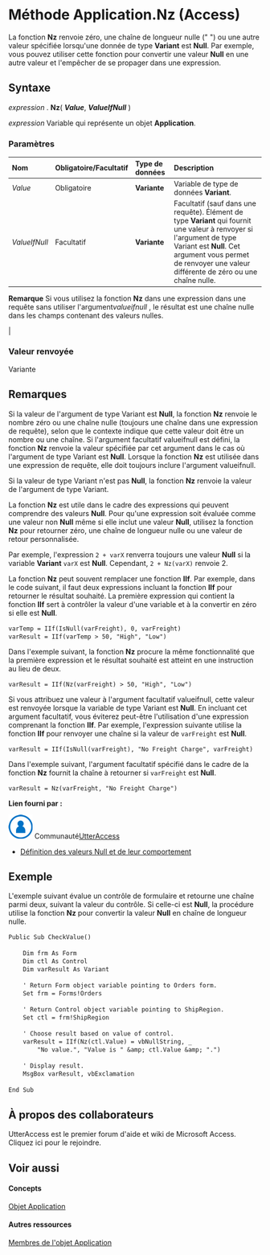 
# Méthode Application.Nz (Access)

La fonction  **Nz** renvoie zéro, une chaîne de longueur nulle (" ") ou une autre valeur spécifiée lorsqu'une donnée de type **Variant** est **Null**. Par exemple, vous pouvez utiliser cette fonction pour convertir une valeur **Null** en une autre valeur et l'empêcher de se propager dans une expression.
 


## Syntaxe

*expression* . **Nz**( ***Value***, ***ValueIfNull*** )
 

 
*expression* Variable qui représente un objet **Application**.
 

 

### Paramètres



|**Nom**|**Obligatoire/Facultatif**|**Type de données**|**Description**|
|:-----|:-----|:-----|:-----|
| _Value_|Obligatoire|**Variante**|Variable de type de données  **Variant**.|
| _ValueIfNull_|Facultatif|**Variante**|Facultatif (sauf dans une requête). Élément de type  **Variant** qui fournit une valeur à renvoyer si l'argument de type Variant est **Null**. Cet argument vous permet de renvoyer une valeur différente de zéro ou une chaîne nulle.
 **Remarque**  Si vous utilisez la fonction  **Nz** dans une expression dans une requête sans utiliser l'argument*valueifnull* , le résultat est une chaîne nulle dans les champs contenant des valeurs nulles.
 

|

### Valeur renvoyée

Variante
 

 

## Remarques

Si la valeur de l'argument de type Variant est  **Null**, la fonction **Nz** renvoie le nombre zéro ou une chaîne nulle (toujours une chaîne dans une expression de requête), selon que le contexte indique que cette valeur doit être un nombre ou une chaîne. Si l'argument facultatif valueifnull est défini, la fonction **Nz** renvoie la valeur spécifiée par cet argument dans le cas où l'argument de type Variant est **Null**. Lorsque la fonction **Nz** est utilisée dans une expression de requête, elle doit toujours inclure l'argument valueifnull.
 

 
Si la valeur de type Variant n'est pas  **Null**, la fonction **Nz** renvoie la valeur de l'argument de type Variant.
 

 
La fonction  **Nz** est utile dans le cadre des expressions qui peuvent comprendre des valeurs **Null**. Pour qu'une expression soit évaluée comme une valeur non **Null** même si elle inclut une valeur **Null**, utilisez la fonction **Nz** pour retourner zéro, une chaîne de longueur nulle ou une valeur de retour personnalisée.
 

 
Par exemple, l'expression  `2 + varX` renverra toujours une valeur **Null** si la variable **Variant** `varX` est **Null**. Cependant, `2 + Nz(varX)` renvoie 2.
 

 
La fonction  **Nz** peut souvent remplacer une fonction **IIf**. Par exemple, dans le code suivant, il faut deux expressions incluant la fonction **IIf** pour retourner le résultat souhaité. La première expression qui contient la fonction **IIf** sert à contrôler la valeur d'une variable et à la convertir en zéro si elle est **Null**.
 

 



```
varTemp = IIf(IsNull(varFreight), 0, varFreight) 
varResult = IIf(varTemp > 50, "High", "Low")
```

Dans l'exemple suivant, la fonction  **Nz** procure la même fonctionnalité que la première expression et le résultat souhaité est atteint en une instruction au lieu de deux.
 

 



```
varResult = IIf(Nz(varFreight) > 50, "High", "Low")
```

Si vous attribuez une valeur à l'argument facultatif valueifnull, cette valeur est renvoyée lorsque la variable de type Variant est  **Null**. En incluant cet argument facultatif, vous éviterez peut-être l'utilisation d'une expression comprenant la fonction **IIf**. Par exemple, l'expression suivante utilise la fonction **IIf** pour renvoyer une chaîne si la valeur de `varFreight` est **Null**.
 

 



```
varResult = IIf(IsNull(varFreight), "No Freight Charge", varFreight)
```

Dans l'exemple suivant, l'argument facultatif spécifié dans le cadre de la fonction  **Nz** fournit la chaîne à retourner si `varFreight` est **Null**.
 

 



```
varResult = Nz(varFreight, "No Freight Charge")
```

 **Lien fourni par :**
 
![Icône de membre de la communauté](images/8b9774c4-6c97-470e-b3a2-56d8f786444c.png) Communauté[UtterAccess](http://www.utteraccess.com)
 

 

- [Définition des valeurs Null et de leur comportement](http://www.utteraccess.com/wiki/index.php/Nulls_And_Their_Behavior)
    
 

## Exemple

L'exemple suivant évalue un contrôle de formulaire et retourne une chaîne parmi deux, suivant la valeur du contrôle. Si celle-ci est  **Null**, la procédure utilise la fonction **Nz** pour convertir la valeur **Null** en chaîne de longueur nulle.
 

 

```
Public Sub CheckValue() 
 
    Dim frm As Form 
    Dim ctl As Control 
    Dim varResult As Variant 
 
    ' Return Form object variable pointing to Orders form. 
    Set frm = Forms!Orders 
 
    ' Return Control object variable pointing to ShipRegion. 
    Set ctl = frm!ShipRegion 
 
    ' Choose result based on value of control. 
    varResult = IIf(Nz(ctl.Value) = vbNullString, _ 
        "No value.", "Value is " &amp; ctl.Value &amp; ".") 
 
    ' Display result. 
    MsgBox varResult, vbExclamation 
 
End Sub
```


## À propos des collaborateurs
<a name="AboutContributors"> </a>

UtterAccess est le premier forum d'aide et wiki de Microsoft Access. Cliquez ici pour le rejoindre.
 

 

## Voir aussi
<a name="AboutContributors"> </a>


#### Concepts


 
[Objet Application](aefb0713-97e6-e2c7-e530-8fd2e1316a55.md)
#### Autres ressources


 
[Membres de l'objet Application](3ab5276c-d52a-72a9-244c-ec92ead48811.md)